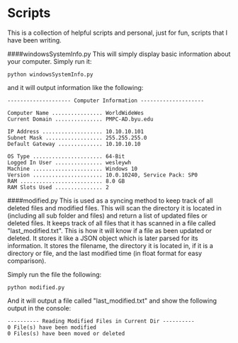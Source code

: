 # Scripts
This is a collection of helpful scripts and personal, just for fun, scripts that I have been writing.

####windowsSystemInfo.py
This will simply display basic information about your computer. Simply run it:
```
python windowsSystemInfo.py
```
and it will output information like the following:
```
-------------------- Computer Information --------------------

Computer Name ................ WorldWideWes
Current Domain ............... PMPC-AD.byu.edu

IP Address ................... 10.10.10.101
Subnet Mask .................. 255.255.255.0
Default Gateway .............. 10.10.10.10

OS Type ...................... 64-Bit
Logged In User ............... wesleywh
Machine ...................... Windows 10
Version ...................... 10.0.10240, Service Pack: SP0
RAM .......................... 8.0 GB
RAM Slots Used ............... 2
```

####modified.py
This is used as a syncing method to keep track of all deleted files and modified files. This will scan the directory it is located in (including all sub folder and files) and return a list of updated files or deleted files. It keeps track of all files that it has scanned in a file called "last_modified.txt". This is how it will know if a file as been updated or deleted. It stores it like a JSON object which is later parsed for its information. It stores the filename, the directory it is located in, if it is a directory or file, and the last modified time (in float format for easy comparison).

Simply run the file the following:
```
python modified.py
```
And it will output a file called "last_modified.txt" and show the following output in the console:
```
---------- Reading Modified Files in Current Dir ----------
0 File(s) have been modified
0 Files(s) have been moved or deleted
```
